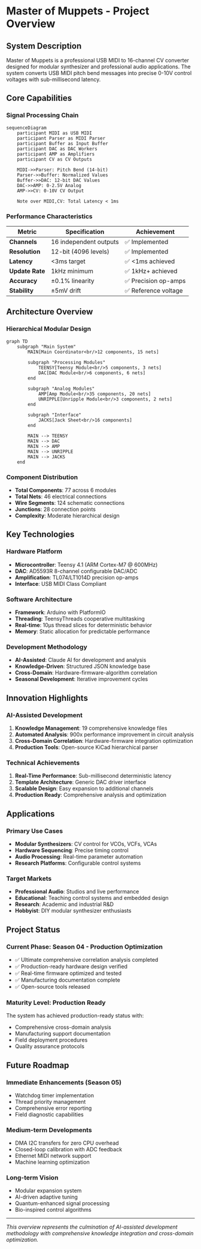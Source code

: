 # Master of Muppets - Project Overview

## System Description

Master of Muppets is a professional USB MIDI to 16-channel CV converter designed for modular synthesizer and professional audio applications. The system converts USB MIDI pitch bend messages into precise 0-10V control voltages with sub-millisecond latency.

## Core Capabilities

### Signal Processing Chain

```mermaid
sequenceDiagram
    participant MIDI as USB MIDI
    participant Parser as MIDI Parser
    participant Buffer as Input Buffer
    participant DAC as DAC Workers
    participant AMP as Amplifiers
    participant CV as CV Outputs

    MIDI->>Parser: Pitch Bend (14-bit)
    Parser->>Buffer: Normalized Values
    Buffer->>DAC: 12-bit DAC Values
    DAC->>AMP: 0-2.5V Analog
    AMP->>CV: 0-10V CV Output
    
    Note over MIDI,CV: Total Latency < 1ms
```

### Performance Characteristics

| Metric | Specification | Achievement |
|--------|--------------|------------|
| **Channels** | 16 independent outputs | ✅ Implemented |
| **Resolution** | 12-bit (4096 levels) | ✅ Implemented |
| **Latency** | <3ms target | ✅ <1ms achieved |
| **Update Rate** | 1kHz minimum | ✅ 1kHz+ achieved |
| **Accuracy** | ±0.1% linearity | ✅ Precision op-amps |
| **Stability** | ±5mV drift | ✅ Reference voltage |

## Architecture Overview

### Hierarchical Modular Design

```mermaid
graph TD
    subgraph "Main System"
        MAIN[Main Coordinator<br/>12 components, 15 nets]
        
        subgraph "Processing Modules"
            TEENSY[Teensy Module<br/>5 components, 3 nets]
            DAC[DAC Module<br/>6 components, 6 nets]
        end
        
        subgraph "Analog Modules"
            AMP[Amp Module<br/>35 components, 20 nets]
            UNRIPPLE[Unripple Module<br/>3 components, 2 nets]
        end
        
        subgraph "Interface"
            JACKS[Jack Sheet<br/>16 components]
        end
        
        MAIN --> TEENSY
        MAIN --> DAC
        MAIN --> AMP
        MAIN --> UNRIPPLE
        MAIN --> JACKS
    end
```

### Component Distribution

- **Total Components**: 77 across 6 modules
- **Total Nets**: 46 electrical connections
- **Wire Segments**: 124 schematic connections
- **Junctions**: 28 connection points
- **Complexity**: Moderate hierarchical design

## Key Technologies

### Hardware Platform

- **Microcontroller**: Teensy 4.1 (ARM Cortex-M7 @ 600MHz)
- **DAC**: AD5593R 8-channel configurable DAC/ADC
- **Amplification**: TL074/LT1014D precision op-amps
- **Interface**: USB MIDI Class Compliant

### Software Architecture

- **Framework**: Arduino with PlatformIO
- **Threading**: TeensyThreads cooperative multitasking
- **Real-time**: 10μs thread slices for deterministic behavior
- **Memory**: Static allocation for predictable performance

### Development Methodology

- **AI-Assisted**: Claude AI for development and analysis
- **Knowledge-Driven**: Structured JSON knowledge base
- **Cross-Domain**: Hardware-firmware-algorithm correlation
- **Seasonal Development**: Iterative improvement cycles

## Innovation Highlights

### AI-Assisted Development

1. **Knowledge Management**: 19 comprehensive knowledge files
2. **Automated Analysis**: 900x performance improvement in circuit analysis
3. **Cross-Domain Correlation**: Hardware-firmware integration optimization
4. **Production Tools**: Open-source KiCad hierarchical parser

### Technical Achievements

1. **Real-Time Performance**: Sub-millisecond deterministic latency
2. **Template Architecture**: Generic DAC driver interface
3. **Scalable Design**: Easy expansion to additional channels
4. **Production Ready**: Comprehensive analysis and optimization

## Applications

### Primary Use Cases

- **Modular Synthesizers**: CV control for VCOs, VCFs, VCAs
- **Hardware Sequencing**: Precise timing control
- **Audio Processing**: Real-time parameter automation
- **Research Platforms**: Configurable control systems

### Target Markets

- **Professional Audio**: Studios and live performance
- **Educational**: Teaching control systems and embedded design
- **Research**: Academic and industrial R&D
- **Hobbyist**: DIY modular synthesizer enthusiasts

## Project Status

### Current Phase: Season 04 - Production Optimization

- ✅ Ultimate comprehensive correlation analysis completed
- ✅ Production-ready hardware design verified
- ✅ Real-time firmware optimized and tested
- ✅ Manufacturing documentation complete
- ✅ Open-source tools released

### Maturity Level: Production Ready

The system has achieved production-ready status with:
- Comprehensive cross-domain analysis
- Manufacturing support documentation
- Field deployment procedures
- Quality assurance protocols

## Future Roadmap

### Immediate Enhancements (Season 05)
- Watchdog timer implementation
- Thread priority management
- Comprehensive error reporting
- Field diagnostic capabilities

### Medium-term Developments
- DMA I2C transfers for zero CPU overhead
- Closed-loop calibration with ADC feedback
- Ethernet MIDI network support
- Machine learning optimization

### Long-term Vision
- Modular expansion system
- AI-driven adaptive tuning
- Quantum-enhanced signal processing
- Bio-inspired control algorithms

---

*This overview represents the culmination of AI-assisted development methodology with comprehensive knowledge integration and cross-domain optimization.*
